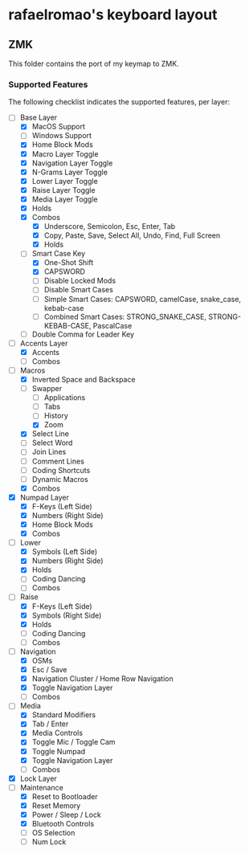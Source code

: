 # rafaelromao's keyboard layout

## ZMK

This folder contains the port of my keymap to ZMK. 

### Supported Features

The following checklist indicates the supported features, per layer:

- [ ] Base Layer
    - [x] MacOS Support
    - [ ] Windows Support
    - [x] Home Block Mods
    - [x] Macro Layer Toggle
    - [x] Navigation Layer Toggle
    - [x] N-Grams Layer Toggle
    - [x] Lower Layer Toggle
    - [x] Raise Layer Toggle
    - [x] Media Layer Toggle
    - [x] Holds
    - [x] Combos
        - [x] Underscore, Semicolon, Esc, Enter, Tab
        - [x] Copy, Paste, Save, Select All, Undo, Find, Full Screen
        - [x] Holds
    - [ ] Smart Case Key
        - [x] One-Shot Shift
        - [x] CAPSWORD
        - [ ] Disable Locked Mods
        - [ ] Disable Smart Cases
        - [ ] Simple Smart Cases: CAPSWORD, camelCase, snake_case, kebab-case
        - [ ] Combined Smart Cases: STRONG_SNAKE_CASE, STRONG-KEBAB-CASE, PascalCase
    - [ ] Double Comma for Leader Key
- [ ] Accents Layer
    - [x] Accents
    - [ ] Combos
- [ ] Macros
    - [x] Inverted Space and Backspace
    - [ ] Swapper
        - [ ] Applications
        - [ ] Tabs
        - [ ] History
        - [x] Zoom
    - [x] Select Line
    - [ ] Select Word
    - [ ] Join Lines
    - [ ] Comment Lines
    - [ ] Coding Shortcuts
    - [ ] Dynamic Macros
    - [x] Combos
- [x] Numpad Layer
    - [x] F-Keys (Left Side)
    - [x] Numbers (Right Side)
    - [x] Home Block Mods
    - [x] Combos
- [ ] Lower
    - [x] Symbols (Left Side)
    - [x] Numbers (Right Side)
    - [x] Holds
    - [ ] Coding Dancing
    - [ ] Combos
- [ ] Raise
    - [x] F-Keys (Left Side)
    - [x] Symbols (Right Side)
    - [x] Holds
    - [ ] Coding Dancing
    - [ ] Combos
- [ ] Navigation
    - [x] OSMs
    - [x] Esc / Save
    - [x] Navigation Cluster / Home Row Navigation
    - [x] Toggle Navigation Layer
    - [ ] Combos
- [ ] Media
    - [x] Standard Modifiers
    - [x] Tab / Enter
    - [x] Media Controls
    - [x] Toggle Mic / Toggle Cam
    - [x] Toggle Numpad
    - [x] Toggle Navigation Layer
    - [ ] Combos
- [x] Lock Layer
- [ ] Maintenance
    - [x] Reset to Bootloader
    - [x] Reset Memory
    - [x] Power / Sleep / Lock
    - [x] Bluetooth Controls
    - [ ] OS Selection
    - [ ] Num Lock